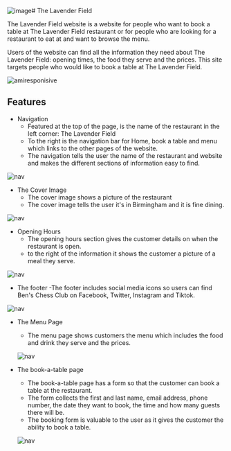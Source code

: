 ![image](https://github.com/benbarker04/the-restaurant/assets/131170958/ee230f44-57b3-42c9-aab3-8161d0e5fcd8)# The Lavender Field 

The Lavender Field website is a website for people who want to book a table at The Lavender Field restaurant or for people who are looking for a restaurant to eat at and want to browse the menu.

Users of the website can find all the information they need about The Lavender Field: opening times, the food they serve and the prices. This site targets people who would like to book a table at The Lavender Field.

![amiresponisive](https://github.com/benbarker04/the-restaurant/assets/131170958/4c24f945-ecb8-49ef-a36c-1e07a6646158)


## Features
* Navigation
  - Featured at the top of the page, is the name of the restaurant in the left corner: The Lavender Field
  - To the right is the navigation bar for Home, book a table and menu which links to the other pages of the website.
  - The navigation tells the user the name of the restaurant and website and makes the different sections of information easy to find.
 
![nav](https://github.com/benbarker04/the-restaurant/assets/131170958/e8c6a332-1cd3-4c01-ada3-58ecc83cfdf0)


* The Cover Image
  - The cover image shows a picture of the restaurant
  - The cover image tells the user it's in Birmingham and it is fine dining.

![nav](https://github.com/benbarker04/the-restaurant/assets/131170958/9e09edb2-dead-44d4-b3a9-e9eaa445bc85)


* Opening Hours
  - The opening hours section gives the customer details on when the restaurant is open.
  - to the right of the information it shows the customer a picture of a meal they serve.

![nav](https://github.com/benbarker04/the-restaurant/assets/131170958/2b00d6cd-1acd-4c63-a1ef-e44670816a62)

* The footer
  -The footer includes social media icons so users can find Ben's Chess Club on Facebook, Twitter, Instagram and Tiktok.

![nav](https://github.com/benbarker04/the-restaurant/assets/131170958/142d13bf-859e-464c-94c7-78190dce6999)

* The Menu Page
  - The menu page shows customers the menu which includes the food and drink they serve and the prices.

  ![nav](https://github.com/benbarker04/the-restaurant/assets/131170958/14b66c4e-22a6-48c5-9fdf-4a85c3e34862)

* The book-a-table page
  - The book-a-table page has a form so that the customer can book a table at the restaurant.
  - The form collects the first and last name, email address, phone number, the date they want to book, the time and how many guests there will be.
  - The booking form is valuable to the user as it gives the customer the ability to book a table.

  ![nav](https://github.com/benbarker04/the-restaurant/assets/131170958/f27dbff0-fd5b-40ab-a641-e18a5f0cf469)


